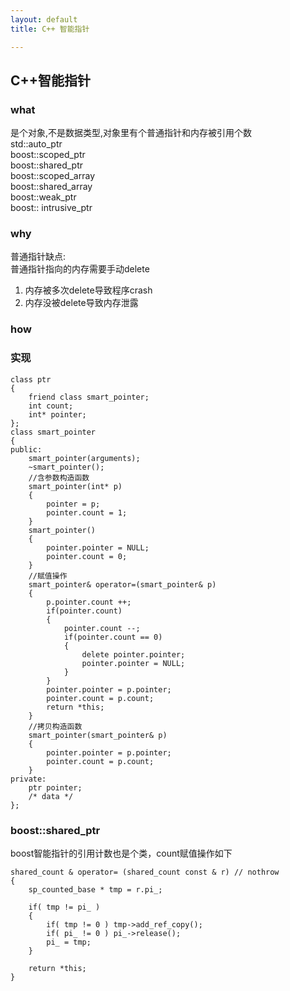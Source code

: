 ```yaml
---
layout: default
title: C++ 智能指针

---
```


## C++智能指针
### what
是个对象,不是数据类型,对象里有个普通指针和内存被引用个数	
std::auto_ptr  
boost::scoped_ptr  
boost::shared_ptr  
boost::scoped_array  
boost::shared_array  
boost::weak_ptr  
boost:: intrusive_ptr

### why
普通指针缺点:  
普通指针指向的内存需要手动delete  
1.	内存被多次delete导致程序crash  
2.	内存没被delete导致内存泄露  


### how

### 实现

	class ptr
	{
		friend class smart_pointer;
		int count;
		int* pointer;
	};
	class smart_pointer
	{
	public:
		smart_pointer(arguments);
		~smart_pointer();
		//含参数构造函数
		smart_pointer(int* p)
		{
			pointer = p;
			pointer.count = 1;
		}
		smart_pointer()
		{
			pointer.pointer = NULL;
			pointer.count = 0;
		}
		//赋值操作
		smart_pointer& operator=(smart_pointer& p)
		{
			p.pointer.count ++;
			if(pointer.count)
			{
				pointer.count --;
				if(pointer.count == 0)
				{
					delete pointer.pointer;
					pointer.pointer = NULL;
				}
			}
			pointer.pointer = p.pointer;
			pointer.count = p.count;
			return *this;
		}
		//拷贝构造函数
		smart_pointer(smart_pointer& p)
		{
			pointer.pointer = p.pointer;
			pointer.count = p.count;
		}
	private:
		ptr pointer;
		/* data */
	};
### boost::shared_ptr 
boost智能指针的引用计数也是个类，count赋值操作如下  

	shared_count & operator= (shared_count const & r) // nothrow
	{
	    sp_counted_base * tmp = r.pi_;
	
	    if( tmp != pi_ )
	    {
	        if( tmp != 0 ) tmp->add_ref_copy();
	        if( pi_ != 0 ) pi_->release();
	        pi_ = tmp;
	    }
	
	    return *this;
	}
